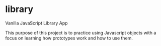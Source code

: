 # library
Vanilla JavaScript Library App

This purpose of this project is to practice using Javascript objects
with a focus on learning how prototypes work and how to use them.
